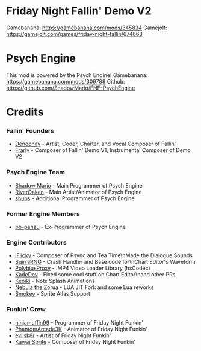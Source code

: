 # Friday Night Fallin' Demo V2
Gamebanana: https://gamebanana.com/mods/345834
Gamejolt: https://gamejolt.com/games/friday-night-fallin/674663

# Psych Engine
This mod is powered by the Psych Engine!
Gamebanana: https://gamebanana.com/mods/309789
Github: https://github.com/ShadowMario/FNF-PsychEngine

# Credits
### Fallin' Founders
 - [Denoohay](https://twitter.com/Denoohay) - Artist, Coder, Charter, and Vocal Composer of Fallin'
 - [Frarly](https://gamebanana.com/members/1877452) - Composer of Fallin' Demo V1, Instrumental Composer of Demo V2
### Psych Engine Team
 - [Shadow Mario](https://twitter.com/Shadow_Mario_) - Main Programmer of Psych Engine
 - [RiverOaken](https://twitter.com/RiverOaken) - Main Artist/Animator of Psych Engine
 - [shubs](https://twitter.com/yoshubs) - Additional Programmer of Psych Engine
### Former Engine Members
 - [bb-panzu](https://twitter.com/bbsub3) - Ex-Programmer of Psych Engine
### Engine Contributors
 - [iFlicky](https://twitter.com/flicky_i) - Composer of Psync and Tea Time\nMade the Dialogue Sounds
 - [SqirraRNG](https://twitter.com/gedehari) - Crash Handler and Base code for\nChart Editor\'s Waveform
 - [PolybiusProxy](https://twitter.com/polybiusproxy) - .MP4 Video Loader Library (hxCodec)
 - [KadeDev](https://twitter.com/kade0912) - Fixed some cool stuff on Chart Editor\nand other PRs
 - [Keoiki](https://twitter.com/Keoiki_) - Note Splash Animations
 - [Nebula the Zorua](https://twitter.com/Nebula_Zorua) - LUA JIT Fork and some Lua reworks
 - [Smokey](https://twitter.com/Smokey_5_) - Sprite Atlas Support
### Funkin' Crew
 - [ninjamuffin99](https://twitter.com/ninja_muffin99) - Programmer of Friday Night Funkin'
 - [PhantomArcade3K](https://twitter.com/phantomarcade3k) - Animator of Friday Night Funkin'
 - [evilsk8r](https://twitter.com/evilsk8r) - Artist of Friday Night Funkin'
 - [Kawai Sprite](https://twitter.com/kawaisprite) - Composer of Friday Night Funkin'